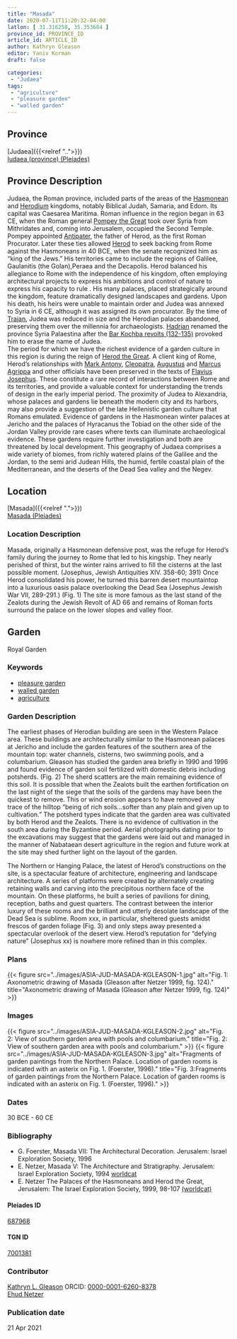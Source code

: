 ```yaml
---
title: "Masada"
date: 2020-07-11T11:20:32-04:00
latlon: [ 31.316258, 35.353684 ]
province_id: PROVINCE_ID
article_id: ARTICLE_ID
author: Kathryn Gleason
editor: Yaniv Korman
draft: false

categories:
 - "Judaea"
tags:
 - "agriculture"
 - "pleasure garden"
 - "walled garden"
---
```


## Province

[Judaea]({{<relref "..">}}) \
[Iudaea (province) (Pleiades)](https://pleiades.stoa.org/places/981527)

## Province Description
Judaea, the Roman province, included parts of the areas of the [Hasmonean](https://en.wikipedia.org/wiki/Hasmonean_dynasty) and [Herodium](https://en.wikipedia.org/wiki/Herodian_dynasty) kingdoms, notably Biblical Judah, Samaria, and Edom. Its capital was Caesarea Maritima. Roman influence in the region began in 63 CE, when the Roman general [Pompey the Great](https://en.wikipedia.org/wiki/Pompey) took over Syria from Mithridates and, coming into Jerusalem, occupied the Second Temple.  Pompey appointed [Antipater](https://en.wikipedia.org/wiki/Antipater_the_Idumaean), the father of Herod, as the first Roman Procurator. Later these ties allowed [Herod](https://en.wikipedia.org/wiki/Herod_the_Great) to seek backing from Rome against the Hasmoneans in 40 BCE, when the senate recognized him as “king of the Jews.”  His territories came to include the regions of Galilee, Gaulanitis (the Golan),Peraea and the Decapolis. Herod balanced his allegiance to Rome with the independence of his kingdom, often employing architectural projects to express his ambitions and control of nature to express his capacity to rule . His many palaces, placed strategically around the kingdom, feature dramatically designed landscapes and gardens.  Upon his death, his heirs were unable to maintain order and Judea was annexed to Syria in 6 CE, although it was assigned its own procurator.   By the time of [Trajan](https://en.wikipedia.org/wiki/Trajan), Judea was reduced in size and the Herodian palaces abandoned, preserving them over the millennia for archaeologists. [Hadrian](https://en.wikipedia.org/wiki/Hadrian) renamed the province Syria Palaestina after the [Bar Kochba revolts (132-135)](https://en.wikipedia.org/wiki/Bar_Kokhba_revolt) provoked him to erase the name of Judea.  
The period for which we have the richest evidence of a garden culture in this region is during the reign of [Herod the Great](https://en.wikipedia.org/wiki/Herod_the_Great).  A client king of Rome, Herod’s relationships with [Mark Antony](https://en.wikipedia.org/wiki/Mark_Antony), [Cleopatra](https://en.wikipedia.org/wiki/Cleopatra), [Augustus](https://en.wikipedia.org/wiki/Augustus) and [Marcus Agrippa](https://en.wikipedia.org/wiki/Marcus_Vipsanius_Agrippa) and other officials have been preserved in the texts of [Flavius Josephus](https://en.wikipedia.org/wiki/Josephus).  These constitute a rare record of interactions between Rome and its territories, and provide a valuable context for understanding the trends of design in the early imperial period.  The proximity of Judea to Alexandria, whose palaces and gardens lie beneath the modern city and its harbors, may also provide a suggestion of the late Hellenistic garden culture that Romans emulated.  Evidence of gardens in the Hasmonean winter palaces at Jericho and the palaces of Hyracanus the Tobiad on the other side of the Jordan Valley provide rare cases where texts can illuminate archaeological evidence.   These gardens require further investigation and both are threatened by local development.
This geography of Judaea comprises a wide variety of biomes, from richly watered plains of the Galilee and the Jordan, to the semi arid Judean Hills, the humid, fertile coastal plain of the Mediterranean, and the deserts of the Dead Sea valley and the Negev.



## Location

[Masada]({{<relref ".">}}) \
[Masada (Pleiades)](https://pleiades.stoa.org/places/687968)

### Location Description

Masada, originally a Hasmonean defensive post, was the refuge for Herod’s family during the journey to Rome that led to his kingship. They nearly perished of thirst, but the winter rains arrived to fill the cisterns at the last possible moment. (Josephus, Jewish Antiquities XIV. 358-60; 391) Once Herod consolidated his power, he turned this barren desert mountaintop into a luxurious oasis palace overlooking the Dead Sea (Josephus Jewish War VII, 289-291.) (Fig. 1)  The site is more famous as the last stand of the Zealots during the Jewish Revolt of AD 66 and remains of Roman forts surround the palace on the lower slopes and valley floor.


<!-- LEAVE THIS BLANK FOR NOW -->

<!--## Sublocation-->

<!--
[AREA WITHIN LOCATION, LIKE “PALATINE HILL”](GEOREFERENCE LINK)
A sublocation is any area larger than an individual garden, but located within a location. I would always try to include a link to a controlled vocabulary here if possible. This ID may well be different from the Garden ID, e.g., Pompeii versus a Garden in one of the houses which has its own Pleiades ID.
-->

<!--### Sublocation Description-->

<!-- DESCRIPTION -->

## Garden

Royal Garden

### Keywords

- [pleasure garden](http://www.getty.edu/vow/AATFullDisplay?find=garden&logic=AND&note=&english=N&prev_page=4&subjectid=300008115)
- [walled garden](http://www.getty.edu/vow/AATFullDisplay?find=garden&logic=AND&note=&english=N&prev_page=5&subjectid=300008129)
- [agriculture](http://vocab.getty.edu/page/aat/300054463)

### Garden Description

The earliest phases of Herodian building are seen in the Western Palace area. These buildings are architecturally similar to the Hasmonean palaces at Jericho and include the garden features of the southern area of the mountain top:  water channels, cisterns, two swimming pools, and a columbarium.  Gleason has studied the garden area briefly in 1990 and 1996 and found evidence of garden soil fertilized with domestic debris including potsherds. (Fig. 2)  The sherd scatters are the main remaining evidence of this soil.  It is possible that when the Zealots built the earthen fortification on the last night of the siege that the soils of the gardens may have been the quickest to remove.  This or wind erosion appears to have removed any trace of the hilltop “being of rich soils…softer than any plain and given up to cultivation.”  The potsherd types indicate that the garden area was cultivated by both Herod and the Zealots.  There is no evidence of cultivation in the south area during the Byzantine period.  Aerial photographs dating prior to the excavations may suggest that the gardens were laid out and managed in the manner of Nabataean desert agriculture in the region and future work at the site may shed further light on the layout of the garden.

The Northern or Hanging Palace, the latest of Herod’s constructions on the site, is a spectacular feature of architecture, engineering and landscape architecture.  A series of platforms were created by alternately creating retaining walls and carving into the precipitous northern face of the mountain.  On these platforms, he built a series of pavilions for dining, reception, baths and guest quarters.  The contrast between the interior luxury of these rooms and the brilliant and utterly desolate landscape of the Dead Sea is sublime.  Room xxx, in particular, sheltered guests amidst frescos of garden foliage (Fig. 3) and only steps away presented a spectacular overlook of the desert view.  Herod’s reputation for “defying nature” (Josephus xx) is nowhere more refined than in this complex.

<!--
### Maps


{{< figure src="IMG_URL" alt="ALT_TEXT" title="CAPTION" >}}
-->

### Plans

{{< figure src="../images/ASIA-JUD-MASADA-KGLEASON-1.jpg" alt="Fig. 1: Axonometric drawing of Masada (Gleason after Netzer 1999, fig. 124)." title="Axonometric drawing of Masada (Gleason after Netzer 1999, fig. 124)" >}}

### Images

{{< figure src="../images/ASIA-JUD-MASADA-KGLEASON-2.jpg" alt="Fig. 2: View of southern garden area with pools and columbarium." title="Fig. 2: View of southern garden area with pools and columbarium." >}}
{{< figure src="../images/ASIA-JUD-MASADA-KGLEASON-3.jpg" alt="Fragments of garden paintings from the Northern Palace. Location of garden rooms is indicated with an asterix on Fig. 1. (Foerster, 1996)." title="Fig. 3:Fragments of garden paintings from the Northern Palace. Location of garden rooms is indicated with an asterix on Fig. 1. (Foerster, 1996)." >}}

### Dates

30 BCE - 60 CE

### Bibliography

* G. Foerster, Masada VII:  The Architectural Decoration.  Jerusalem:  Israel Exploration Society, 1996
* E. Netzer, Masada V:  The Architecture and Stratigraphy.  Jerusalem:  Israel Exploration Society, 1994 [worldcat](https://www.worldcat.org/title/masada-3-the-buildings-stratigraphy-and-architecture/oclc/311674028&referer=brief_results)
* E. Netzer The Palaces of the Hasmoneans and Herod the Great, Jerusalem: The Israel Exploration Society, 1999, 98-107 [(worldcat)](https://www.worldcat.org/title/palaces-of-the-hasmoneans-and-herod-the-great/oclc/1089147869&referer=brief_results)


<!--#### Periodo ID-->

<!-- [PERIODO_ID](https://pleiades.stoa.org/places/PLEIADES_ID) -->

#### Pleiades ID

[687968](https://pleiades.stoa.org/places/687968)

#### TGN ID

[7001381](http://vocab.getty.edu/page/tgn/7001381)

### Contributor

[Kathryn L. Gleason](https://landscape.cals.cornell.edu/people/kathryn-l-gleason/)
ORCID: [0000-0001-6260-8378](https://orcid.org/0000-0001-6260-8378) \
[Ehud Netzer](http://herodium.org/mishlahat-hahaphirot/prof-ehud-nezer/)


### Publication date


21 Apr 2021

<!--### Related articles-->

<!-- Links to other related articles. Leave blank for now -->
